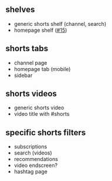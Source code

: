 ## shelves
* generic shorts shelf (channel, search)
* homepage shelf ([#15](https://github.com/mchangrh/yt-neuter/issues/15))
## shorts tabs
* channel page
* homepage tab (mobile)
* sidebar
## shorts videos
* generic shorts video
* video title with #shorts
## specific shorts filters
* subscriptions
* search (videos)
* recommendations
* video endscreen?
* hashtag page